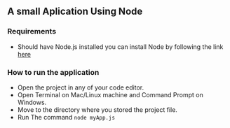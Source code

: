 ## A small Aplication Using Node

### Requirements
- Should have Node.js installed you can install Node by following the link <a href="https://nodejs.org/en/" target="_blank">here</a>

### How to run the application
- Open the project in any of your code editor.
- Open Terminal on Mac/Linux machine and Command Prompt on Windows.
- Move to the directory where you stored the project file.
- Run The command `node myApp.js`